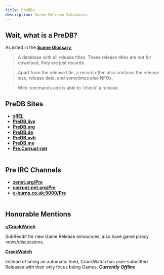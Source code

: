 ```yaml
---
title: PreDBs
description: Scene Release Databases.
---
```


## Wait, what is a PreDB?

As listed in the [**Scene Glossary**](https://ripped.guide/Scene/scene-glossary/),

> A database with all release titles. These release titles are not for download, they are just records.

> Apart from the release title, a record often also contains the release size, release date, and sometimes also NFOs.

> With commands one is able to 'check' a release.

## PreDB Sites
- **[xREL](https://www.xrel.to/releases.html#)** 
- **[PreDB.live](https://predb.live/)**
- **[PreDB.org](https://www.predb.org/)**  
- **[PreDB.de](https://predb.de/)**  
- **[PreDB.ovh](https://predb.ovh/)**  
- **[PreDB.me](https://predb.me/)**   
- **[Pre.Corrupt-net](https://pre.corrupt-net.org/)**
&nbsp;  
&nbsp;
## Pre IRC Channels  
- **[zenet.org/Pre](irc://irc.zenet.org/Pre)**
- **[corrupt-net.org/Pre](irc://irc.corrupt-net.org/Pre)**
- **[c-burns.co.uk:9000/Pre](irc://irc.c-burns.co.uk:9000/Pre)**
&nbsp;  
&nbsp;
## Honorable Mentions

**[r/CrackWatch](https://crackwatch.reddit.com/)**

SubReddit for new Game Release announces, also have game piracy news/discussions.

**[CrackWatch](https://crackwatch.com/)**

Instead of being an automatic feed, CrackWatch has user-submitted Releases with their only focus being Games. **_Currently Offline_**.
